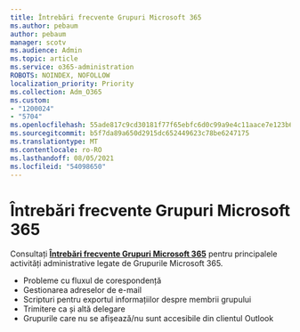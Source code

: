 ```yaml
---
title: Întrebări frecvente Grupuri Microsoft 365
ms.author: pebaum
author: pebaum
manager: scotv
ms.audience: Admin
ms.topic: article
ms.service: o365-administration
ROBOTS: NOINDEX, NOFOLLOW
localization_priority: Priority
ms.collection: Adm_O365
ms.custom:
- "1200024"
- "5704"
ms.openlocfilehash: 55ade817c9cd30181f77f65ebfc6d0c99a9e4c11aace7e123b6bf7e09fe516c2
ms.sourcegitcommit: b5f7da89a650d2915dc652449623c78be6247175
ms.translationtype: MT
ms.contentlocale: ro-RO
ms.lasthandoff: 08/05/2021
ms.locfileid: "54098650"
---
```

# <a name="microsoft-365-groups-faq"></a>Întrebări frecvente Grupuri Microsoft 365

Consultați **[Întrebări frecvente Grupuri Microsoft 365](https://aka.ms/M365GroupsFAQ)** pentru principalele activități administrative legate de Grupurile Microsoft 365.

- Probleme cu fluxul de corespondență
- Gestionarea adreselor de e-mail
- Scripturi pentru exportul informațiilor despre membrii grupului
- Trimitere ca și altă delegare
- Grupurile care nu se afișează/nu sunt accesibile din clientul Outlook
